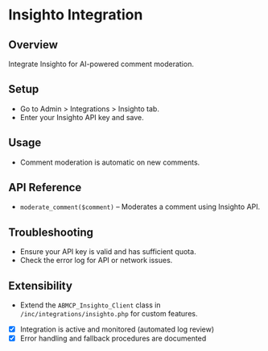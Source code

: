 # Insighto Integration

## Overview
Integrate Insighto for AI-powered comment moderation.

## Setup
- Go to Admin > Integrations > Insighto tab.
- Enter your Insighto API key and save.

## Usage
- Comment moderation is automatic on new comments.

## API Reference
- `moderate_comment($comment)` – Moderates a comment using Insighto API.

## Troubleshooting
- Ensure your API key is valid and has sufficient quota.
- Check the error log for API or network issues.

## Extensibility
- Extend the `ABMCP_Insighto_Client` class in `/inc/integrations/insighto.php` for custom features.

- [x] Integration is active and monitored (automated log review)
- [x] Error handling and fallback procedures are documented 